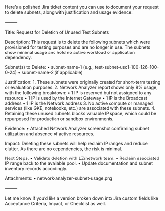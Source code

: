Here’s a polished Jira ticket content you can use to document your request to delete subnets, along with justification and usage evidence:

⸻

Title: Request for Deletion of Unused Test Subnets

Description:
This request is to delete the following subnets which were provisioned for testing purposes and are no longer in use. The subnets show minimal usage and hold no active workload or application dependency.

Subnet(s) to Delete:
	•	subnet-name-1 (e.g., test-subnet-usc1-100-126-100-0-24)
	•	subnet-name-2 (if applicable)

Justification:
	1.	These subnets were originally created for short-term testing or evaluation purposes.
	2.	Network Analyzer report shows only 8% usage, with the following breakdown:
	•	1 IP is reserved but not assigned to any resource
	•	1 IP is used by the Internet Gateway
	•	1 IP is the Broadcast address
	•	1 IP is the Network address
	3.	No active compute or managed services (like GKE, notebooks, etc.) are associated with these subnets.
	4.	Retaining these unused subnets blocks valuable IP space, which could be repurposed for production or sandbox environments.

Evidence:
	•	Attached Network Analyzer screenshot confirming subnet utilization and absence of active resources.

Impact:
Deleting these subnets will help reclaim IP ranges and reduce clutter. As there are no dependencies, the risk is minimal.

Next Steps:
	•	Validate deletion with LZ/network team.
	•	Reclaim associated IP range back to the available pool.
	•	Update documentation and subnet inventory records accordingly.

Attachments:
	•	network-analyzer-subnet-usage.png

⸻

Let me know if you’d like a version broken down into Jira custom fields like Acceptance Criteria, Impact, or Checklist as well.

